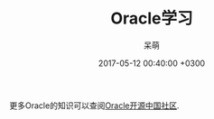 ﻿---
layout:            post
title:             "Oracle学习"
menutitle:         "PHP"
date:              2017-05-12 00:40:00 +0300
tags:              Oracle学习
category:          数据库
author:            呆萌
cover:             /assets/mountain-alternative-cover.jpg
published:         true
redirect_from:     "/YAML-Features-Redirect/"
cover:             /assets/mountain-alternative-cover.jpg
language:          简体中文
comments:          true
math:			   false
---





更多Oracle的知识可以查阅[Oracle开源中国社区](https://www.oschina.net/question/tag/oracle10g).
